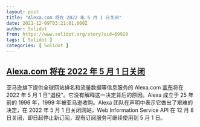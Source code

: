 ```yaml
---
layout: post
title: "Alexa.com 将在 2022 年 5 月 1 日关闭"
date: 2021-12-09T03:21:01.000Z
author: Solidot
from: https://www.solidot.org/story?sid=69929
tags: [ Solidot ]
categories: [ Solidot ]
---
```

<!--1639020061000-->
[Alexa.com 将在 2022 年 5 月 1 日关闭](https://www.solidot.org/story?sid=69929)
------

<div>
亚马逊旗下提供全球网站排名和流量数据等信息服务的 Alexa.com <a href="https://support.alexa.com/hc/en-us/articles/4410503838999" target="_blank">宣布</a>将在 2022 年 5 月 1 日“退役”。它没有解释这一决定背后的原因。Alexa 成立于 25 年前的 1996 年，1999 年被亚马逊收购。Alexa 团队在声明中表示它做出了艰难的决定，在 2022 年 5 月 1 日关闭网站，Web Information Service API 在 12 月 8 日关闭，即日起停止新订阅，现有订阅服务可继续使用到 5 月 1 日。
</div>
